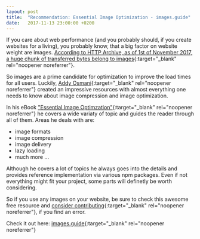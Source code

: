 ```yaml
---
layout: post
title:  "Recommendation: Essential Image Optimization - images.guide"
date:   2017-11-13 23:00:00 +0200
---
```


If you care about web performance (and you probably should, if you create websites for a living), you probably know, that a big factor on website weight are images. [According to HTTP Archive, as of 1st of November 2017, a huge chunk of transferred bytes belong to images](http://httparchive.org/interesting.php){:target="_blank" rel="noopener noreferrer"}.

So images are a prime candidate for optimization to improve the load times for all users. Luckily, [Addy Osmani](https://addyosmani.com/){:target="_blank" rel="noopener noreferrer"} created an impressive resources with almost everything one needs to know about image compression and image optimization.

In his eBook ["Essential Image Optimzation"](https://images.guide/){:target="_blank" rel="noopener noreferrer"} he covers a wide variaty of topic and guides the reader through all of them. Areas he deals with are:

* image formats
* image compression
* image delivery
* lazy loading
* much more ...

Although he covers a lot of topics he always goes into the details and provides reference implementation via various npm packages. Even if not everything might fit your project, some parts will definetly be worth considering.

So if you use any images on your website, be sure to check this awesome free resource and [consider contributing](https://github.com/GoogleChrome/essential-image-optimization){:target="_blank" rel="noopener noreferrer"}, if you find an error.


Check it out here: [images.guide](https://images.guide/){:target="_blank" rel="noopener noreferrer"}
